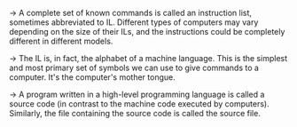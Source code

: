 -> A complete set of known commands is called an instruction list, sometimes abbreviated to IL. Different types of computers may vary depending on the size of their ILs, and the instructions could be completely different in different models.

-> The IL is, in fact, the alphabet of a machine language. This is the simplest and most primary set of symbols we can use to give commands to a computer. It's the computer's mother tongue.
 
-> A program written in a high-level programming language is called a source code (in contrast to the machine code executed by computers). Similarly, the file containing the source code is called the source file.

